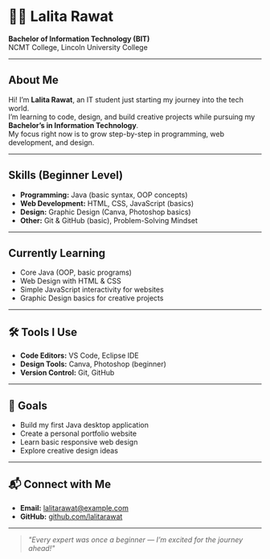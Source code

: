 # 👩‍💻 Lalita Rawat

**Bachelor of Information Technology (BIT)**  
NCMT College, Lincoln University College

---

## About Me
Hi! I’m **Lalita Rawat**, an IT student just starting my journey into the tech world.  
I’m learning to code, design, and build creative projects while pursuing my **Bachelor’s in Information Technology**.  
My focus right now is to grow step-by-step in programming, web development, and design.

---

## Skills (Beginner Level)
- **Programming:** Java (basic syntax, OOP concepts)  
- **Web Development:** HTML, CSS, JavaScript (basics)  
- **Design:** Graphic Design (Canva, Photoshop basics)  
- **Other:** Git & GitHub (basic), Problem-Solving Mindset

---

## Currently Learning
- Core Java (OOP, basic programs)  
- Web Design with HTML & CSS  
- Simple JavaScript interactivity for websites  
- Graphic Design basics for creative projects

---

## 🛠 Tools I Use
- **Code Editors:** VS Code, Eclipse IDE  
- **Design Tools:** Canva, Photoshop (beginner)  
- **Version Control:** Git, GitHub

---

## 🎯 Goals
- Build my first Java desktop application  
- Create a personal portfolio website  
- Learn basic responsive web design  
- Explore creative design ideas

---

## 📬 Connect with Me
- **Email:** [lalitarawat@example.com](mailto:lalitarawat@example.com)  
- **GitHub:** [github.com/lalitarawat](https://github.com/lalitarawat)  

---

> *"Every expert was once a beginner — I’m excited for the journey ahead!"*
